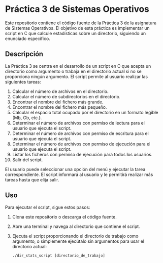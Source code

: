 # Práctica 3 de Sistemas Operativos

Este repositorio contiene el código fuente de la Práctica 3 de la asignatura de Sistemas Operativos. El objetivo de esta práctica es implementar un script en C que calcule estadísticas sobre un directorio, siguiendo un enunciado específico.

## Descripción

La Práctica 3 se centra en el desarrollo de un script en C que acepta un directorio como argumento o trabaja en el directorio actual si no se proporciona ningún argumento. El script permite al usuario realizar las siguientes tareas:

1. Calcular el número de archivos en el directorio.
2. Calcular el número de subdirectorios en el directorio.
3. Encontrar el nombre del fichero más grande.
4. Encontrar el nombre del fichero más pequeño.
5. Calcular el espacio total ocupado por el directorio en un formato legible (Mb, Gb, etc.).
6. Determinar el número de archivos con permiso de lectura para el usuario que ejecuta el script.
7. Determinar el número de archivos con permiso de escritura para el usuario que ejecuta el script.
8. Determinar el número de archivos con permiso de ejecución para el usuario que ejecuta el script.
9. Listar los ficheros con permiso de ejecución para todos los usuarios.
10. Salir del script.

El usuario puede seleccionar una opción del menú y ejecutar la tarea correspondiente. El script informará al usuario y le permitirá realizar más tareas hasta que elija salir.

## Uso

Para ejecutar el script, sigue estos pasos:

1. Clona este repositorio o descarga el código fuente.

2. Abre una terminal y navega al directorio que contiene el script.

3. Ejecuta el script proporcionando el directorio de trabajo como argumento, o simplemente ejecútalo sin argumentos para usar el directorio actual:

   ```shell
   ./dir_stats_script [directorio_de_trabajo]
